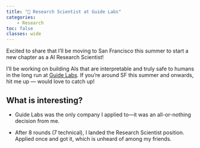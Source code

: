 ```yaml
---
title: "🎉 Research Scientist at Guide Labs"
categories: 
    - Research
toc: false
classes: wide
---
```


Excited to share that I’ll be moving to San Francisco this summer to 
start a new chapter as a AI Research Scientist!

I’ll be working on building AIs that are 
interpretable and truly safe to humans in the long run at [Guide Labs](https://www.guidelabs.ai/). 
If you’re around SF this summer and onwards, hit me up — would love to catch up!

## What is interesting?

- Guide Labs was the only company I applied to—it was an all-or-nothing decision from me.

- After 8 rounds (7 technical), I landed the Research Scientist position. Applied once and got it, which is unheard of among my friends.
